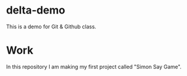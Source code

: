 # delta-demo
This is a demo for Git &amp; Github class.


# Work 
In this repository I am making my first project called "Simon Say Game".